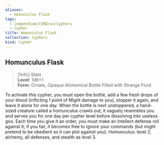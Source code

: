 ```yaml
---
aliases:
  - Homunculus Flask
tags:
  - Compendium/CSRD/en/Cyphers
  - Cypher
title: Homunculus Flask
collection: Cyphers
kind: Cypher
---
```

## Homunculus Flask  
>[!info] Stats  
> **Level:** 1d6+1  
> **Form:** Ornate, Opaque Alchemical Bottle Filled with Strange Fluid
  
To activate this cypher, you must open the bottle, add a few fresh drops of your blood (inflicting 1 point of Might damage to you), stopper it again, and leave it alone for one day. When the bottle is next unstoppered, a hand-sized creature called a homunculus crawls out; it vaguely resembles you and serves you for one day per cypher level before dissolving into useless goo. Each time you give it an order, you must make an Intellect defense roll against it; if you fail, it becomes free to ignore your commands (but might pretend to be obedient so it can plot against you). Homunculus: level 2; alchemy, all defenses, and stealth as level 3.